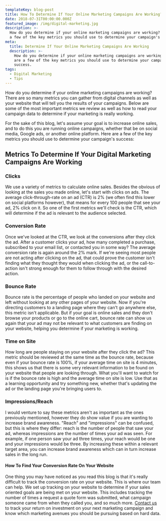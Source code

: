 ```yaml
---
templateKey: blog-post
title: How To Determine If Your Online Marketing Campaigns Are Working?
date: 2018-07-31T00:00:00.000Z
featured_image: /img/digital-marketing.jpg
description: >-
  How do you determine if your online marketing campaigns are working? Here are
  a few of the key metrics you should use to determine your campaign's success.
meta:
  title: Determine If Your Online Marketing Campaigns Are Working
  description: >-
    How do you determine if your online marketing campaigns are working? Here
    are a few of the key metrics you should use to determine your campaign's
    success.
tags:
  - Digital Marketing
  - Tips
---
```

How do you determine if your online marketing campaigns are working? There are so many metrics you can gather from digital channels as well as your website that will tell you the results of your campaigns. Below are some of the most important metrics we review as well as how to read your campaign data to determine if your marketing is really working.

For the sake of this blog, let's assume your goal is to increase online sales, and to do this you are running online campaigns, whether that be on social media, Google ads, or another online platform. Here are a few of the key metrics you should use to determine your campaign's success:

## Metrics To Determine If Your Digital Marketing Campaigns Are Working

### Clicks

We use a variety of metrics to calculate online sales. Besides the obvious of looking at the sales you made online, let's start with clicks on ads. The average click-through-rate on an ad (CTR) is 2% (we often find this lower on social platforms however), that means for every 100 people that see your ad, 2% click on it. So one of the first metrics we'll check is the CTR, which will determine if the ad is relevant to the audience selected.

### **Conversion Rate**

Once we've looked at the CTR, we look at the conversions after they click the ad. After a customer clicks your ad, how many completed a purchase, subscribed to your email list, or contacted you in some way? The average conversion rate is again around the 2% mark. If we're seeing most people are not acting after clicking on the ad, that could prove the customer isn't finding what they thought they would when clicking the ad, or the call-to-action isn't strong enough for them to follow through with the desired action.

### Bounce Rate

Bounce rate is the percentage of people who landed on your website and left without looking at any other pages of your website. Now if you're directing customers to a landing page where they can't go anywhere else, this metric isn't applicable. But if your goal is online sales and they don't browse your products or go to the online cart, bounce rate can show us again that your ad may not be relevant to what customers are finding on your website, helping you determine if your marketing is working.

### Time on Site

How long are people staying on your website after they click the ad? This metric should be reviewed at the same time as the bounce rate, because even if your bounce rate is 100%, if your average time on site is 4 minutes, this shows us that there is some very relevant information to be found on your website that people are looking through. What you'll want to watch for is if the bounce rate is high and the average time on site is low. Use that as a learning opportunity and try something new, whether that's updating the ad or the landing page you're bringing users to. 

### **Impressions/Reach**

I would venture to say these metrics aren't as important as the ones previously mentioned, however they do show value if you are wanting to increase brand awareness. "Reach" and "impressions" can be confused, but this is where they differ: reach is the number of people that saw your ad, whereas impressions are the number of times your ad was seen. For example, if one person saw your ad three times, your reach would be one and your impressions would be three. By increasing these within a relevant target area, you can increase brand awareness which can in turn increase sales in the long run.

#### How To Find Your Conversion Rate On Your Website

One thing you may have noticed as you read this blog is that it's really difficult to track the conversion rate on your website. This is where our team can help. We set up tracking on your website to determine if your sales oriented goals are being met on your website. This includes tracking the number of times a request a quote form was submitted, what campaign someone came from when they called you, and so much more. [Contact us](https://graphicintuitions.com/get-in-touch/) to track your return on investment on your next marketing campaign and know which marketing avenues you should be pursuing based on hard data.
